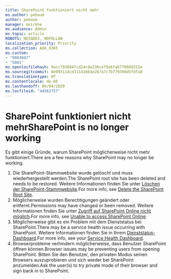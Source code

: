 ```yaml
---
title: SharePoint funktioniert nicht mehr
ms.author: pebaum
author: pebaum
manager: mnirkhe
ms.audience: Admin
ms.topic: article
ROBOTS: NOINDEX, NOFOLLOW
localization_priority: Priority
ms.collection: Adm_O365
ms.custom:
- "9003047"
- "5801"
ms.openlocfilehash: 9acc7930847cd24c9e236cef9a6fab770889315e
ms.sourcegitcommit: 8e093114cd31141664e267a7c7b779398d5fdfa8
ms.translationtype: HT
ms.contentlocale: de-DE
ms.lasthandoff: 06/04/2020
ms.locfileid: "44563757"
---
```

# <a name="sharepoint-is-no-longer-working"></a><span data-ttu-id="48643-102">SharePoint funktioniert nicht mehr</span><span class="sxs-lookup"><span data-stu-id="48643-102">SharePoint is no longer working</span></span>

<span data-ttu-id="48643-103">Es gibt einige Gründe, warum SharePoint möglicherweise nicht mehr funktioniert.</span><span class="sxs-lookup"><span data-stu-id="48643-103">There are a few reasons why SharePoint may no longer be working.</span></span>

1. <span data-ttu-id="48643-104">Die SharePoint-Stammwebsite wurde gelöscht und muss wiederhergestellt werden.</span><span class="sxs-lookup"><span data-stu-id="48643-104">The SharePoint root site has been deleted and needs to be restored.</span></span> <span data-ttu-id="48643-105">Weitere Informationen finden Sie unter [Löschen der SharePoint-Stammwebsite](https://docs.microsoft.com/sharepoint/troubleshoot/sites/url-that-resides-under-root-site-collection-is-broken).</span><span class="sxs-lookup"><span data-stu-id="48643-105">For more info, see [Delete the SharePoint Root Site](https://docs.microsoft.com/sharepoint/troubleshoot/sites/url-that-resides-under-root-site-collection-is-broken).</span></span>
2. <span data-ttu-id="48643-106">Möglicherweise wurden Berechtigungen geändert oder entfernt.</span><span class="sxs-lookup"><span data-stu-id="48643-106">Permissions may have changed or been removed.</span></span> <span data-ttu-id="48643-107">Weitere Informationen finden Sie unter [Zugriff auf SharePoint Online nicht möglich](https://docs.microsoft.com/sharepoint/troubleshoot/sharing-and-permissions/sharepoint-online-inaccessible).</span><span class="sxs-lookup"><span data-stu-id="48643-107">For more info, see [Unable to access SharePoint Online](https://docs.microsoft.com/sharepoint/troubleshoot/sharing-and-permissions/sharepoint-online-inaccessible).</span></span>
3. <span data-ttu-id="48643-108">Möglicherweise gibt es ein Problem mit dem Dienststatus bei SharePoint.</span><span class="sxs-lookup"><span data-stu-id="48643-108">There may be a service health issue occurring with SharePoint.</span></span> <span data-ttu-id="48643-109">Weitere Informationen finden Sie in Ihrem [Dienststatus-Dashboard](https://admin.microsoft.com/AdminPortal/Home#/servicehealth).</span><span class="sxs-lookup"><span data-stu-id="48643-109">For more info, see your [Service Health Dashboard](https://admin.microsoft.com/AdminPortal/Home#/servicehealth).</span></span>
4. <span data-ttu-id="48643-110">Browserprobleme verhindern möglicherweise, dass Benutzer SharePoint öffnen können.</span><span class="sxs-lookup"><span data-stu-id="48643-110">Browser issues may be preventing users from opening SharePoint.</span></span> <span data-ttu-id="48643-111">Bitten Sie den Benutzer, den privaten Modus seinen Browsers auszuprobieren und sich wieder bei SharePoint anzumelden.</span><span class="sxs-lookup"><span data-stu-id="48643-111">Ask the user(s) to try private mode of their browser and sign back in to SharePoint.</span></span>
